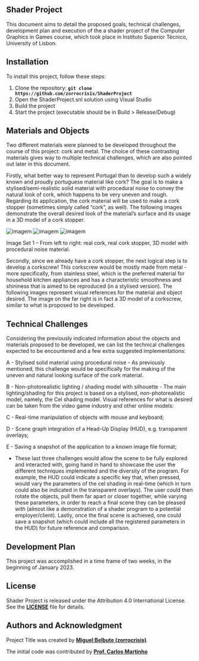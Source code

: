 ## **Shader Project**

This document aims to detail the proposed goals, technical challenges, development plan and execution of the a shader project of the Computer Graphics in Games course, which took place in Instituto Superior Técnico, University of Lisbon.


## **Installation**

To install this project, follow these steps:

1. Clone the repository: **`git clone https://github.com/zorrocrisis/ShaderProject`**
2. Open the ShaderProject.snl solution using Visual Studio
4. Build the project
5. Start the project (executable should be in Build > Release/Debug)

## **Materials and Objects**

Two different materials were planned to be developed throughout the course of this project: cork and metal. The choice of these contrasting materials gives way to multiple technical challenges, which are also pointed out later in this document.

Firstly, what better way to represent Portugal than to develop such a widely known and proudly portuguese material like cork? The goal is to make a stylised/semi-realistic solid material with procedural noise to convey
the natural look of cork, which happens to be very uneven and rough. Regarding its application, the cork material will be used to make a cork stopper (sometimes simply called “cork”, as well). The following images demonstrate the overall desired look of the material’s surface and its usage in a 3D model of a cork stopper.

![imagem](https://en.wikipedia.org/wiki/File:Cork.jpg)
![imagem](https://github.com/zorrocrisis/ShaderProject/assets/118909502/55e3e966-dfe2-4684-88bf-cf8f6934cc67)
![imagem](https://github.com/zorrocrisis/ShaderProject/assets/118909502/c530acfd-91ac-4472-b80c-f06f5cc6ae83)

Image Set 1 – From left to right: real cork, real cork stopper, 3D model with procedural noise material.

Secondly, since we already have a cork stopper, the next logical step is to develop a corkscrew! This corkscrew would be mostly made from metal - more specifically, from stainless steel, which is the preferred material for household kitchen appliances and has a characteristic smoothness and shininess that is aimed to be reproduced (in a stylised version). The following images represent visual references for the material and object desired. The image on the far right is in fact a 3D model of a corkscrew, similar to what is proposed to be developed.

## **Technical Challenges**

Considering the previously indicated information about the objects and materials proposed to be developed, we can list the technical challenges expected to be encountered and a few extra suggested implementations:

A - Stylised solid material using procedural noise - As previously mentioned, this challenge would be specifically for the making of the uneven and natural looking surface of the cork material.

B - Non-photorealistic lighting / shading model with silhouette - The main lighting/shading for this project is based on a stylised, non-photorealistic model, namely, the Cel shading model. Visual references for what is desired can be taken from the video game industry and other online models:

C - Real-time manipulation of objects with mouse and keyboard;

D - Scene graph integration of a Head-Up Display (HUD), e.g. transparent overlays;

E - Saving a snapshot of the application to a known image file format;

+ These last three challenges would allow the scene to be fully explored and interacted with, going hand in hand to showcase the user the different techniques implemented and the diversity of the program. For example, the HUD could indicate a specific key that, when pressed, would vary the parameters of the cel shading in real-time (which in turn could also be indicated in the transparent overlays). The user could then rotate the objects, pull them far apart or closer together, while varying these parameters, in order to reach a final scene they can be pleased with (almost like a demonstration of a shader program to a potential employer/client). Lastly, once the final scene is achieved, one could save a snapshot (which could include all the registered parameters in the HUD) for future reference and comparison.


## **Development Plan**
This project was accomplished in a time frame of two weeks, in the beginning of January 2023.


## **License**

Shader Project is released under the Attribution 4.0 International License. See the **[LICENSE](https://creativecommons.org/licenses/by/4.0/)** file for details.

## **Authors and Acknowledgment**

Project Title was created by **[Miguel Belbute (zorrocrisis)](https://github.com/zorrocrisis)**.

The initial code was contributed by **[Prof. Carlos Martinho](https://fenix.tecnico.ulisboa.pt/homepage/ist14181)**


